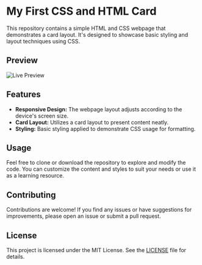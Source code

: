 # My First CSS and HTML Card

This repository contains a simple HTML and CSS webpage that demonstrates a card layout. It's designed to showcase basic styling and layout techniques using CSS.

## Preview

![Live Preview](https://github.com/Vishwas567917/My-first-CSS-and-HTML-Card/assets/139749696/3acf8de9-5209-405b-86ef-bb1490a0f0d3)

## Features

- **Responsive Design:** The webpage layout adjusts according to the device's screen size.
- **Card Layout:** Utilizes a card layout to present content neatly.
- **Styling:** Basic styling applied to demonstrate CSS usage for formatting.

## Usage

Feel free to clone or download the repository to explore and modify the code. You can customize the content and styles to suit your needs or use it as a learning resource.

## Contributing

Contributions are welcome! If you find any issues or have suggestions for improvements, please open an issue or submit a pull request.

## License

This project is licensed under the MIT License. See the [LICENSE](LICENSE) file for details.

